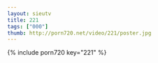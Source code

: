 ```yaml
--- 
layout: sieutv
title: 221
tags: ["000"]
thumb: http://porn720.net/video/221/poster.jpg
---
```

{% include porn720 key="221" %} 
